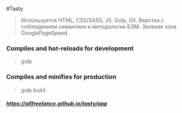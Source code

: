 #Tasty

> Используется HTML, CSS/SASS, JS, Gulp, Git. 
> Верстка с соблюдением семантики и методологии БЭМ. Зеленая зона GooglePageSpeed.

### Compiles and hot-reloads for development
> gulp
### Compiles and minifies for production
> gulp build

##### https://allfreelance.github.io/tasty/app